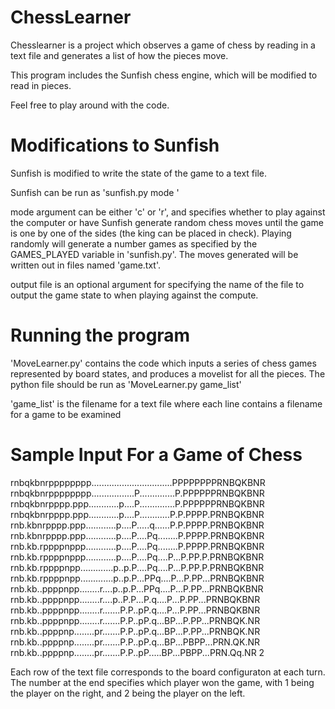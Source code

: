 ChessLearner
============
Chesslearner is a project which observes a game of chess by reading in a text file and 
generates a list of how the pieces move. 

This program includes the Sunfish chess engine, which will be modified to read in pieces.

Feel free to play around with the code.

Modifications to Sunfish
============

Sunfish is modified to  write the state of the game to a text file.

Sunfish can be run as 'sunfish.py mode <output file>'

mode argument can be either 'c' or 'r', and specifies whether to play against the computer
or have Sunfish generate random chess moves until the game is one by one of the sides (the king
can be placed in check). Playing randomly will generate a number games as specified by
the GAMES_PLAYED variable in 'sunfish.py'. The moves generated will be written out in files named
'game<number>.txt'.

output file is an optional argument for specifying the name of the file to output the game state to
when playing against the compute.

Running the program
====================

'MoveLearner.py' contains the code which inputs a series of chess games represented by board states, and
produces a movelist for all the pieces. The python file should be run as 'MoveLearner.py game_list'

'game_list' is the filename for a text file where each line contains a filename for a game to be examined

Sample Input For a Game of Chess
=====================

rnbqkbnrpppppppp................................PPPPPPPPRNBQKBNR
rnbqkbnrpppppppp.................P..............P.PPPPPPRNBQKBNR
rnbqkbnrpppp.ppp............p....P..............P.PPPPPPRNBQKBNR
rnbqkbnrpppp.ppp............p....P............P.P.PPPP.PRNBQKBNR
rnb.kbnrpppp.ppp............p....P.....q......P.P.PPPP.PRNBQKBNR
rnb.kbnrpppp.ppp............p....P....Pq........P.PPPP.PRNBQKBNR
rnb.kb.rppppnppp............p....P....Pq........P.PPPP.PRNBQKBNR
rnb.kb.rppppnppp............p....P....Pq....P...P.PP.P.PRNBQKBNR
rnb.kb.rppppnpp.............p..p.P....Pq....P...P.PP.P.PRNBQKBNR
rnb.kb.rppppnpp.............p..p.P...PPq....P...P.PP...PRNBQKBNR
rnb.kb..ppppnpp........r....p..p.P...PPq....P...P.PP...PRNBQKBNR
rnb.kb..ppppnpp........r....p..P.P...P.q....P...P.PP...PRNBQKBNR
rnb.kb..ppppnpp........r.......P.P..pP.q....P...P.PP...PRNBQKBNR
rnb.kb..ppppnpp........r.......P.P..pP.q...BP...P.PP...PRNBQK.NR
rnb.kb..ppppnp........pr.......P.P..pP.q...BP...P.PP...PRNBQK.NR
rnb.kb..ppppnp........pr.......P.P..pP.q...BP...PBPP...PRN.QK.NR
rnb.kb..ppppnp........pr.......P.P..pP.....BP...PBPP...PRN.Qq.NR
2

Each row of the text file corresponds to the board configuraton at each turn. The number at the end specifies
which player won the game, with 1 being the player on the right, and 2 being the player on the left.